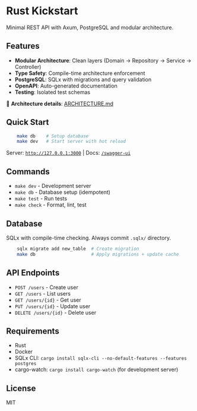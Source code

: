 # Rust Kickstart

Minimal REST API with Axum, PostgreSQL and modular architecture.

## Features

- **Modular Architecture**: Clean layers (Domain → Repository → Service → Controller)
- **Type Safety**: Compile-time architecture enforcement
- **PostgreSQL**: SQLx with migrations and query validation
- **OpenAPI**: Auto-generated documentation
- **Testing**: Isolated test schemas

📖 **Architecture details**: [ARCHITECTURE.md](ARCHITECTURE.md)

## Quick Start

```bash
    make db    # Setup database
    make dev   # Start server with hot reload
```

Server: [`http://127.0.0.1:3000`](http://127.0.0.1:3000) | Docs: [`/swagger-ui`](http://127.0.0.1:3000/swagger-ui)

## Commands

- `make dev` - Development server
- `make db` - Database setup (idempotent)
- `make test` - Run tests
- `make check` - Format, lint, test

## Database

SQLx with compile-time checking. Always commit `.sqlx/` directory.

```bash
    sqlx migrate add new_table  # Create migration
    make db                     # Apply migrations + update cache
```

## API Endpoints

- `POST /users` - Create user
- `GET /users` - List users
- `GET /users/{id}` - Get user
- `PUT /users/{id}` - Update user
- `DELETE /users/{id}` - Delete user

## Requirements

- Rust
- Docker
- SQLx CLI: `cargo install sqlx-cli --no-default-features --features postgres`
- cargo-watch: `cargo install cargo-watch` (for development server)

## License

MIT